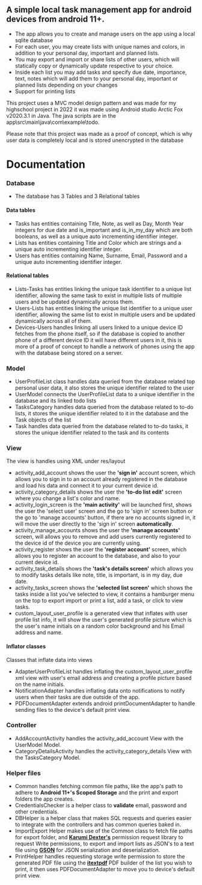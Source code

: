## A simple local task management app for android devices from android 11+.

- The app allows you to create and manage users on the app using a local sqlite database
- For each user, you may create lists with unique names and colors, in addition to your personal day, important and planned lists.
- You may export and import or share lists of other users, which will statically copy or dynamically update respective to your choice.
- Inside each list you may add tasks and specify due date, importance, text, notes which will add them to your personal day, important or planned lists depending on your changes
- Support for printing lists

This project uses a MVC model design pattern and was made for my highschool project in 2022
it was made using Android studio Arctic Fox v2020.3.1 in Java.
The java scripts are in the app\src\main\java\com\example\todo.

Please note that this project was made as a proof of concept, which is why user data is completely local and is stored unencrypted in the database


# Documentation

### Database
- The database has 3 Tables and 3 Relational tables
#### Data tables
- Tasks has entities containing Title, Note, as well as Day, Month Year integers for due date and is_important and is_in_my_day which are both booleans, as well as a unique auto incrementing identifier integer.
- Lists has entities containing Title and Color which are strings and a unique auto incrementing identifier integer.
- Users has entities containing Name, Surname, Email, Password and a unique auto incrementing identifier integer.


#### Relational tables
- Lists-Tasks has entities linking the unique task identifier to a unique list identifier, allowing the same task to exist in multiple lists of multiple users and be updated dynamically across them.
- Users-Lists has entities linking the unique list identifier to a unique user identifier, allowing the same list to exist in multiple users and be updated dynamically across all of them.
- Devices-Users handles linking all users linked to a unique device ID fetches from the phone itself, so if the database is copied to another phone of a different device ID it will have different users in it, this is more of a proof of concept to handle a network of phones using the app with the database being stored on a server.


### Model
- UserProfileList class handles data queried from the database related top personal user data, it also stores the unique identifier related to the user
- UserModel connects the UserProfileList data to a unique identifier in the database and its linked todo lists
- TasksCategory handles data queried from the database related to to-do lists, it stores the unique identifier related to it in the database and the Task objects of the list 
- Task handles data queried from the database related to to-do tasks, it stores the unique identifier related to the task and its contents


### View
The view is handles using XML under res/layout
- activity_add_account shows the user the **'sign in'** account screen, which allows you to sign in to an account already registered in the database and load his data and connect it to your current device id.
- activity_category_details shows the user the **'to-do list edit'** screen where you change a list's color and name.
- activity_login_screen is the **'main activity'** will be launched first, shows the user the 'select user' screen and the go to 'sign in' screen button or the go to 'manage accounts' button, if there are no accounts signed in, it will move the user directly to the 'sign in' screen **automatically**.
- activity_manage_accounts shows the user the **'manage accounts'** screen, will allows you to remove and add users currently registered to the device id of the device you are currently using.
- activity_register shows the user the **'register account'** screen, which allows you to register an account to the database, and also to your current device id.
- activity_task_details shows the **'task's details screen'** which allows you to modify tasks details like note, title, is important, is in my day, due date.
- activity_tasks_screen shows the **'selected list screen'** which shows the tasks inside a list you've selected to view, it contains a hamburger menu on the top to export import or print a list, add a task, or click to view tasks.
- custom_layout_user_profile is a generated view that inflates with user profile list info, it will show the user's generated profile picture which is the user's name initials on a random color background and his Email address and name.


#### Inflator classes
Classes that inflate data into views
- AdapterUserProfileList handles inflating the custom_layout_user_profile xml view with user's email address and creating a profile picture based on the name initials.
- NotificationAdapter handles inflating data onto notifications to notify users when their tasks are due outside of the app.
- PDFDocumentAdapter extends android printDocumentAdapter to handle sending files to the device's default print view.


### Controller
- AddAccountActivity handles the activity_add_account View with the UserModel Model.
- CategoryDetailsActivity handles the activity_category_details View with the TasksCategory Model.


### Helper files
- Common handles fetching common file paths, like the app's path to adhere to **Android 11+'s Scoped Storage** and the print and export folders the app creates.
- CredentialsChecker is a helper class to **validate** email, password and other credentials.
- DBHelper is a helper class that makes SQL requests and queries easier to integrate with the controllers and has common queries baked in.
- ImportExport Helper makes use of the Common class to fetch file paths for export folder, and **[Karumi Dexter's](https://github.com/Karumi/Dexter)** permission request library to request Write permissions, to export and import lists as JSON's to a text file using **[GSON](https://github.com/google/gson)** for JSON serialization and deserialization.
- PrintHelper handles requesting storage write permission to store the generated PDF file using the **[itextpdf](https://github.com/itext/itext7)** PDF builder of the list you wish to print, it then uses PDFDocumentAdapter to move you to device's default print view. 
